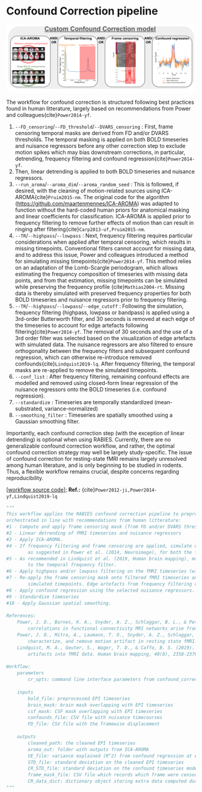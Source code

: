 # Confound Correction pipeline

![Processing Schema](pics/confound_correction.png)

The workflow for confound correction is structured following best practices found in human litterature, largely based on recommendations from Power and colleagues{cite}`Power2014-yf`. 
1. `--FD_censoring`/`--FD_threshold`/`--DVARS_censoring` : First, frame censoring temporal masks are derived from FD and/or DVARS thresholds. The temporal masking is applied on both BOLD timeseries and nuisance regressors before any other correction step to exclude motion spikes which may bias downstream corrections, in particular, detrending, frequency filtering and confound regression{cite}`Power2014-yf`. 
2. Then, linear detrending is applied to both BOLD timeseries and nuisance regressors. 
3. `--run_aroma`/`--aroma_dim`/`--aroma_random_seed` : This is followed, if desired, with the cleaning of motion-related sources using ICA-AROMA{cite}`Pruim2015-nm`. The original code for the algorithm (https://github.com/maartenmennes/ICA-AROMA) was adapted to function without the hard-coded human priors for anatomical masking and linear coefficients for classification. ICA-AROMA is applied prior to frequency filtering to remove further effects of motion than can result in ringing after filtering{cite}`Carp2013-uf,Pruim2015-nm`. 
4. `--TR`/`--highpass`/`--lowpass` : Next, frequency filtering requires particular considerations when applied after temporal censoring, which results in missing timepoints. Conventional filters cannot account for missing data, and to address this issue, Power and colleagues introduced a method for simulating missing timepoints{cite}`Power2014-yf`. This method relies on an adaptation of the Lomb-Scargle periodogram, which allows estimating the frequency composition of timeseries with missing data points, and from that estimation, missing timepoints can be simulated while preserving the frequency profile {cite}`Mathias2004-rt`. Missing data is thereby simulated with preserved frequency properties for both BOLD timeseries and nuisance regressors prior to frequency filtering. 
5. `--TR`/`--highpass`/`--lowpass`/`--edge_cutoff` : Following the simulation, frequency filtering (highpass, lowpass or bandpass) is applied using a 3rd-order Butterworth filter, and 30 seconds is removed at each edge of the timeseries to account for edge artefacts following filtering{cite}`Power2014-yf`. The removal of 30 seconds and the use of a 3rd order filter was selected based on the visualization of edge artefacts with simulated data. The nuisance regressors are also filtered to ensure orthogonality between the frequency filters and subsequent confound regression, which can otherwise re-introduce removed confounds{cite}`Lindquist2019-lq`. After frequency filtering, the temporal masks are re-applied to remove the simulated timepoints. 
6. `--conf_list` : After frequency filtering, remaining confound effects are modelled and removed using closed-form linear regression of the nuisance regressors onto the BOLD timeseries (i.e. confound regression). 
7. `--standardize` : Timeseries are temporally standardized (mean-substrated, variance-normalized)
8. `--smoothing_filter` : Timeseries are spatially smoothed using a Gaussian smoothing filter. 

Importantly, each confound correction step (with the exception of linear detrending) is optional when using RABIES. Currently, there are no generalizable confound correction workflow, and rather, the optimal confound correction strategy may well be largely study-specific. The issue of confound correction for resting-state fMRI remains largely unresolved among human literature, and is only beginning to be studied in rodents. Thus, a flexible workflow remains crucial, despite concerns regarding reproducibility.

[[workflow source code](https://github.com/CoBrALab/RABIES/blob/master/rabies/confound_correction_pkg/confound_correction.py)]; **Ref.:** {cite}`Power2012-ji,Power2014-yf,Lindquist2019-lq`
```python
"""
This workflow applies the RABIES confound correction pipeline to preprocessed EPI timeseries. The correction steps are 
orchestrated in line with recommendations from human litterature:   
#1 - Compute and apply frame censoring mask (from FD and/or DVARS thresholds)
#2 - Linear detrending of fMRI timeseries and nuisance regressors
#3 - Apply ICA-AROMA.
#4 - If frequency filtering and frame censoring are applied, simulate data in censored timepoints using the Lomb-Scargle periodogram, 
        as suggested in Power et al. (2014, Neuroimage), for both the fMRI timeseries and nuisance regressors prior to filtering.
#5 - As recommended in Lindquist et al. (2019, Human brain mapping), make the nuisance regressors orthogonal
        to the temporal frequency filter.
#6 - Apply highpass and/or lowpass filtering on the fMRI timeseries (with simulated timepoints).
#7 - Re-apply the frame censoring mask onto filtered fMRI timeseries and nuisance regressors, taking out the
        simulated timepoints. Edge artefacts from frequency filtering can also be removed as recommended in Power et al. (2014, Neuroimage).
#8 - Apply confound regression using the selected nuisance regressors.
#9 - Standardize timeseries
#10 - Apply Gaussian spatial smoothing.

References:
    Power, J. D., Barnes, K. A., Snyder, A. Z., Schlaggar, B. L., & Petersen, S. E. (2012). Spurious but systematic 
        correlations in functional connectivity MRI networks arise from subject motion. Neuroimage, 59(3), 2142-2154.
    Power, J. D., Mitra, A., Laumann, T. O., Snyder, A. Z., Schlaggar, B. L., & Petersen, S. E. (2014). Methods to detect, 
        characterize, and remove motion artifact in resting state fMRI. Neuroimage, 84, 320-341.
    Lindquist, M. A., Geuter, S., Wager, T. D., & Caffo, B. S. (2019). Modular preprocessing pipelines can reintroduce 
        artifacts into fMRI data. Human brain mapping, 40(8), 2358-2376.

Workflow:
    parameters
        cr_opts: command line interface parameters from confound_correction

    inputs
        bold_file: preprocessed EPI timeseries
        brain_mask: brain mask overlapping with EPI timeseries
        csf_mask: CSF mask overlapping with EPI timeseries
        confounds_file: CSV file with nuisance timecourses
        FD_file: CSV file with the framewise displacement

    outputs
        cleaned_path: the cleaned EPI timeseries
        aroma_out: folder with outputs from ICA-AROMA
        VE_file: variance explained (R^2) from confound regression at each voxel
        STD_file: standard deviation on the cleaned EPI timeseries
        CR_STD_file: standard deviation on the confound timeseries modelled during confound regression
        frame_mask_file: CSV file which records which frame were censored
        CR_data_dict: dictionary object storing extra data computed during confound correction
"""
```
